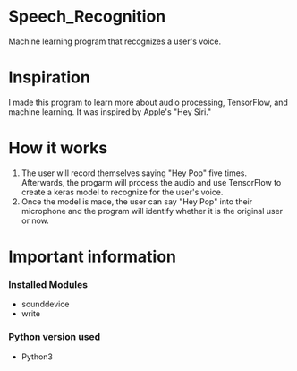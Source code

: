 # Speech_Recognition

Machine learning program that recognizes a user's voice.

# Inspiration

I made this program to learn more about audio processing, TensorFlow, and machine learning. It was inspired by Apple's "Hey Siri."

# How it works

1. The user will record themselves saying "Hey Pop" five times. Afterwards, the progarm will process the audio and use TensorFlow to create a keras model to recognize for the user's voice.
2. Once the model is made, the user can say "Hey Pop" into their microphone and the program will identify whether it is the original user or now. 

# Important information

### Installed Modules

- sounddevice
- write

### Python version used

- Python3
